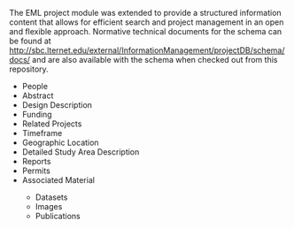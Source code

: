 The EML project module was extended to provide a structured information content that allows for 
efficient search and project management in an open and flexible approach.  Normative technical documents 
for the schema can be found at http://sbc.lternet.edu/external/InformationManagement/projectDB/schema/docs/ 
and are also available with the schema when checked out from this repository.

<ul>
<li>People</li>
<li>Abstract</li>
<li>Design Description</li>
<li>Funding</li>
<li>Related Projects</li>
<li>Timeframe</li>
<li>Geographic Location</li>
<li>Detailed Study Area Description</li>
<li>Reports</li>
<li>Permits</li>
<li>Associated Material</li>
<ul>
<li>Datasets</li>
<li>Images</li>
<li>Publications</li>
</ul></ul>
